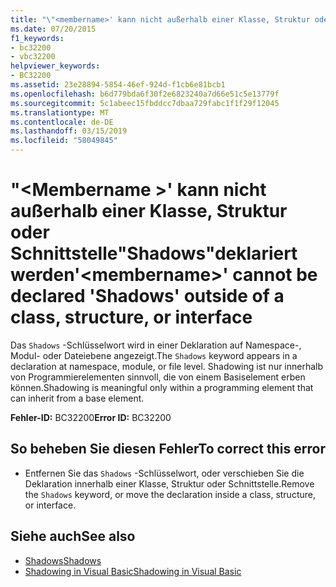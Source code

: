 ```yaml
---
title: "\"<membername>' kann nicht außerhalb einer Klasse, Struktur oder Schnittstelle\"Shadows\"deklariert werden"
ms.date: 07/20/2015
f1_keywords:
- bc32200
- vbc32200
helpviewer_keywords:
- BC32200
ms.assetid: 23e28894-5854-46ef-924d-f1cb6e81bcb1
ms.openlocfilehash: b6d779bda6f30f2e6823240a7d66e51c5e13779f
ms.sourcegitcommit: 5c1abeec15fbddcc7dbaa729fabc1f1f29f12045
ms.translationtype: MT
ms.contentlocale: de-DE
ms.lasthandoff: 03/15/2019
ms.locfileid: "58049845"
---
```

# <a name="membername-cannot-be-declared-shadows-outside-of-a-class-structure-or-interface"></a><span data-ttu-id="c83cf-102">"\<Membername >' kann nicht außerhalb einer Klasse, Struktur oder Schnittstelle"Shadows"deklariert werden</span><span class="sxs-lookup"><span data-stu-id="c83cf-102">'\<membername>' cannot be declared 'Shadows' outside of a class, structure, or interface</span></span>
<span data-ttu-id="c83cf-103">Das `Shadows` -Schlüsselwort wird in einer Deklaration auf Namespace-, Modul- oder Dateiebene angezeigt.</span><span class="sxs-lookup"><span data-stu-id="c83cf-103">The `Shadows` keyword appears in a declaration at namespace, module, or file level.</span></span> <span data-ttu-id="c83cf-104">Shadowing ist nur innerhalb von Programmierelementen sinnvoll, die von einem Basiselement erben können.</span><span class="sxs-lookup"><span data-stu-id="c83cf-104">Shadowing is meaningful only within a programming element that can inherit from a base element.</span></span>  
  
 <span data-ttu-id="c83cf-105">**Fehler-ID:** BC32200</span><span class="sxs-lookup"><span data-stu-id="c83cf-105">**Error ID:** BC32200</span></span>  
  
## <a name="to-correct-this-error"></a><span data-ttu-id="c83cf-106">So beheben Sie diesen Fehler</span><span class="sxs-lookup"><span data-stu-id="c83cf-106">To correct this error</span></span>  
  
-   <span data-ttu-id="c83cf-107">Entfernen Sie das `Shadows` -Schlüsselwort, oder verschieben Sie die Deklaration innerhalb einer Klasse, Struktur oder Schnittstelle.</span><span class="sxs-lookup"><span data-stu-id="c83cf-107">Remove the `Shadows` keyword, or move the declaration inside a class, structure, or interface.</span></span>  
  
## <a name="see-also"></a><span data-ttu-id="c83cf-108">Siehe auch</span><span class="sxs-lookup"><span data-stu-id="c83cf-108">See also</span></span>

- [<span data-ttu-id="c83cf-109">Shadows</span><span class="sxs-lookup"><span data-stu-id="c83cf-109">Shadows</span></span>](../../visual-basic/language-reference/modifiers/shadows.md)
- [<span data-ttu-id="c83cf-110">Shadowing in Visual Basic</span><span class="sxs-lookup"><span data-stu-id="c83cf-110">Shadowing in Visual Basic</span></span>](../../visual-basic/programming-guide/language-features/declared-elements/shadowing.md)
